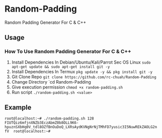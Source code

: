 # Random-Padding
Random Padding Generator For C & C++

## Usage
### How To Use Random Padding Generator For C & C++
1. Install Dependencies In Debian/Ubuntu/Kali/Parrot Sec OS Linux `sudo apt-get update && sudo apt-get install git -y`
2. Install Dependencies In Termux `pkg update -y && pkg install git -y`
3. Git Clone Repo `git clone https://github.com/rc-chuah/Random-Padding`
4. Change Directory `cd Random-Padding
5. Give execution permission `chmod +x random-padding.sh`
6. Run script `./random-padding.sh <value>`
## Example
`root@localhost:~# ./random-padding.sh 128 
FIUTQiz6mfjnXNZb3EczAbmZ0b8OLL9K6-hpuznSXbHq0V_tdl8OZfBnOuDoQ_LXRsAydKVNgNrNjTMhFD7yusic3I5NuwREkZAOLG2nfV 
root@localhost:~#`
